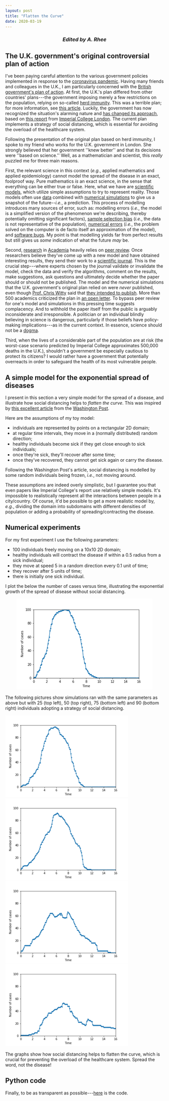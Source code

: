 ```yaml
---
layout: post
title: "Flatten the Curve"
date: 2020-03-19
---
```


<h3><i><center>Edited by A. Rhee</center></i></h3>

<h2>The U.K. government's original controversial plan of action</h2>

I've been paying careful attention to the various government policies implemented in response to the <a href='https://en.wikipedia.org/wiki/2019%E2%80%9320_coronavirus_pandemic'>coronavirus pandemic</a>. Having many friends and colleagues in the U.K., I am particularly concerned with the <a href='https://www.gov.uk/government/publications/coronavirus-action-plan'>British government's plan of action</a>. 
At first, the U.K.'s plan differed from other countries' plans---the government imposing merely a few restrictions on the population, relying on so-called <a href='https://en.wikipedia.org/wiki/Herd_immunity'>herd immunity</a>. This was a terrible plan; for more information, see <a href='https://www.theatlantic.com/health/archive/2020/03/coronavirus-pandemic-herd-immunity-uk-boris-johnson/608065/'>this article</a>. 
Luckily, the government has now recognized the situation's alarming nature and <a href='https://www.washingtonpost.com/world/europe/a-chilling-scientific-paper-helped-upend-us-and-uk-coronavirus-strategies/2020/03/17/aaa84116-6851-11ea-b199-3a9799c54512_story.html'>has changed its approach</a>, based on <a href='https://www.imperial.ac.uk/media/imperial-college/medicine/sph/ide/gida-fellowships/Imperial-College-COVID19-NPI-modelling-16-03-2020.pdf'>this report</a> from <a href='https://www.imperial.ac.uk/'>Imperial College London</a>.
The current plan implements a strategy of social distancing, which is essential for avoiding the overload of the healthcare system.

Following the presentation of the original plan based on herd immunity, I spoke to my friend who works for the U.K. government in London.
She strongly believed that her government ''knew better'' and that its decisions were ''based on science.''
Well, as a mathematician and scientist, this <i>really</i> puzzled me for three main reasons.

First, the relevant science in this context (<i>e.g.</i>, applied mathematics and applied epidemiology) cannot model the spread of the disease in an exact, foolproof way. 
Pure mathematics <i>is</i> an exact science, in the sense that everything can be either true or false.
Here, what we have are <a href='https://en.wikipedia.org/wiki/Scientific_modelling'>scientific models</a>, which utilize simple assumptions to try to represent reality. 
Those models often use <a href='https://en.wikipedia.org/wiki/Statistics'>data</a> combined with <a href='https://en.wikipedia.org/wiki/Computer_simulation'>numerical simulations</a> to give us a snapshot of the future--<i>i.e.</i>, a prediction.
This process of modelling introduces many sources of error, such as: modelling errors (<i>i.e.</i>, the model is a simplified version of the phenomenon we're describing, thereby potentially omitting significant factors), <a href='https://en.wikipedia.org/wiki/Bias_(statistics)'>sample selection bias</a> (<i>i.e.</i>, the data is not representative of the population), <a href='https://en.wikipedia.org/wiki/Numerical_error'>numerical errors</a> (<i>i.e.</i>, the problem solved on the computer is de facto itself an approximation of the model), and <a href='https://en.wikipedia.org/wiki/Software_bug'>software bugs</a>.
My point is that modelling yields far from perfect results but still gives us <i>some</i> indication of what the future <i>may</i> be.

Second, <a href='https://en.wikipedia.org/wiki/Research'>research</a> in <a href='https://en.wikipedia.org/wiki/Academy'>Academia</a> heavily relies on <a href='https://en.wikipedia.org/wiki/Peer_review'>peer review</a>. 
Once researchers believe they've come up with a new model and have obtained interesting results, they send their work to a <a href='https://en.wikipedia.org/wiki/Scientific_journal'>scientific journal</a>.
This is the crucial step---where experts chosen by the journal validate or invalidate the model, check the data and verify the algorithms, comment on the results, make suggestions, ask questions and ultimately decide whether the paper should or should not be published.
The model and the numerical simulations that the U.K. government's original plan relied on were <i>never</i> published, even though <a href='https://en.wikipedia.org/wiki/Chris_Whitty'>Prof. Chris Witty</a> said that <a href='https://www.bbc.com/news/science-environment-51892402'>they intended to publish</a>. More than 500 academics criticized the plan in <a href='http://maths.qmul.ac.uk/~vnicosia/UK_scientists_statement_on_coronavirus_measures.pdf'>an open letter</a>.
To bypass peer review for one's model and simulations in this pressing time suggests complacency. And to withhold the paper itself from the public is arguably inconsiderate and irresponsible. 
A politician or an individual blindly believing in science is dangerous, particularly if those beliefs have policy-making implications---as in the current context. In essence, science should not be a <a href='https://en.wikipedia.org/wiki/Dogma'>dogma</a>.

Third, when the lives of a considerable part of the population are at risk (the worst-case scenario predicted by Imperial College approximates 500,000 deaths in the U.K.), shouldn't a government be especially cautious to protect its citizens? I would rather have a government that potentially overreacts in order to safeguard the health of its most vulnerable people. 

<h2>A simple model for the exponential spread of diseases</h2>

I present in this section a very simple model for the spread of a disease, and illustrate how social distancing helps to <i>flatten the curve</i>.
This was inspired by <a href='https://www.washingtonpost.com/graphics/2020/world/corona-simulator/'>this excellent article</a> from the <a href='https://www.washingtonpost.com/'>Washington Post</a>.

Here are the assumptions of my toy model:
<ul>
  <li>individuals are represented by points on a rectangular 2D domain;</li>
  <li>at regular time intervals, they move in a (normally distributed) random direction;</li>
  <li>healthy individuals become sick if they get close enough to sick individuals;</li>
  <li>once they're sick, they'll recover after some time;</li>
  <li>once they've recovered, they cannot get sick again or carry the disease.</li>
</ul>
Following the Washington Post's article, social distancing is modelled by some random individuals being frozen, <i>i.e.</i>, not moving around. 

These assumptions are indeed overly simplistic, but I guarantee you that even papers like Imperial College's report use relatively simple models. 
It's impossible to realistically represent all the interactions between people in a city/country. 
Of course, it'd be possible to get a more realistic model by, <i>e.g.</i>, dividing the domain into subdomains with different densities of population or adding a probability of spreading/contracting the disease. 

<h2>Numerical experiments</h2>

For my first experiment I use the following parameters:
<ul>
  <li>100 individuals freely moving on a 10x10 2D domain;</li>
  <li>healthy individuals will contract the disease if within a 0.5 radius from a sick individual;</li>
  <li>they move at speed 5 in a random direction every 0.1 unit of time;</li>
  <li>they recover after 5 units of time;</li>
  <li>there is initially one sick individual.</li>
</ul>

I plot the below the number of cases versus time, illustrating the exponential growth of the spread of disease without social distancing.

<div style="text-align: center;">
	<img src="/blog/free.png">
</div>

The following pictures show simulations ran with the same parameters as above but with 25 (top left), 50 (top right), 75 (bottom left) and 90 (bottom right) individuals adopting a strategy of social distancing.

<div class="row">
  <div class="column">
    <img src="/blog/confined25.png" style="width:390px;height:260px;">
  </div>
  <div class="column">
    <img src="/blog/confined50.png" style="width:390px;height:260px;">
  </div>
</div>
<div class="row">
  <div class="column">
    <img src="/blog/confined75.png" style="width:390px;height:260px;">
  </div>
  <div class="column">
    <img src="/blog/confined90.png" style="width:390px;height:260px;">
  </div>
</div>

The graphs show how social distancing helps to flatten the curve, which is crucial for preventing the overload of the healthcare system. Spread the word, not the disease!

<h2> Python code</h2>

Finally, to be as transparent as possible---<a href='https://github.com/Hadrien-Montanelli/covid19'>here</a> is the code.